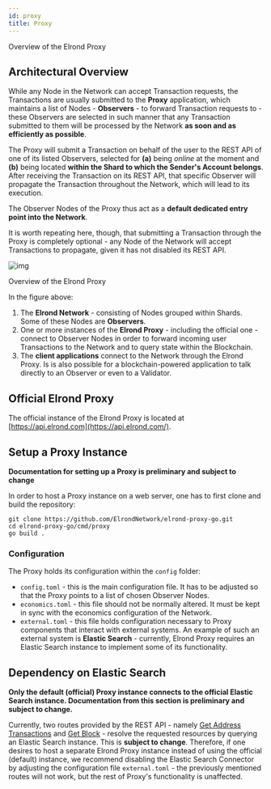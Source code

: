 ```yaml
---
id: proxy
title: Proxy
---
```


Overview of the Elrond Proxy

## **Architectural Overview**

While any Node in the Network can accept Transaction requests, the Transactions are usually submitted to the **Proxy** application, which maintains a list of Nodes - **Observers** - to forward Transaction requests to - these Observers are selected in such manner that any Transaction submitted to them will be processed by the Network **as soon and as efficiently as possible**.

The Proxy will submit a Transaction on behalf of the user to the REST API of one of its listed Observers, selected for **(a)** being *online* at the moment and **(b)** being located **within the Shard to which the Sender's Account belongs**. After receiving the Transaction on its REST API, that specific Observer will propagate the Transaction throughout the Network, which will lead to its execution.

The Observer Nodes of the Proxy thus act as a **default dedicated entry point into the Network**. 

It is worth repeating here, though, that submitting a Transaction through the Proxy is completely optional - any Node of the Network will accept Transactions to propagate, given it has not disabled its REST API.

![img](https://gblobscdn.gitbook.com/assets%2F-LhHlNldCYgbyqXEGXUS%2F-M93nKd9VLSYHsguW1PH%2F-M93o5wmBtDFoPSwcwmw%2FElrond%20Proxy%20-%20Purpose%20(overview).png?alt=media&token=55699234-8846-407d-aa16-a0646f6c3748)

Overview of the Elrond Proxy

In the figure above:

1. The **Elrond Network** - consisting of Nodes grouped within Shards. Some of these Nodes are **Observers**.
2. One or more instances of the **Elrond Proxy** - including the official one - connect to Observer Nodes in order to forward incoming user Transactions to the Network and to query state within the Blockchain.
3. The **client applications** connect to the Network through the Elrond Proxy. Is is also possible for a blockchain-powered application to talk directly to an Observer or even to a Validator. 

## **Official Elrond Proxy**

The official instance of the Elrond Proxy is located at [https://api.elrond.com](https://api.elrond.com/).

## **Setup a Proxy Instance**



**Documentation for setting up a Proxy is preliminary and subject to change**

In order to host a Proxy instance on a web server, one has to first clone and build the repository:



```
git clone https://github.com/ElrondNetwork/elrond-proxy-go.git
cd elrond-proxy-go/cmd/proxy
go build .
```

### **Configuration**

The Proxy holds its configuration within the `config` folder:

- `config.toml` - this is the main configuration file. It has to be adjusted so that the Proxy points to a list of chosen Observer Nodes.
- `economics.toml` - this file should not be normally altered. It must be kept in sync with the economics configuration of the Network.
- `external.toml` - this file holds configuration necessary to Proxy components that interact with external systems. An example of such an external system is **Elastic Search** - currently, Elrond Proxy requires an Elastic Search instance to implement some of its functionality.

## **Dependency on Elastic Search**



**Only the default (official) Proxy instance connects to the official Elastic Search instance. Documentation from this section is preliminary and subject to change.**

Currently, two routes provided by the REST API - namely [Get Address Transactions](https://docs.elrond.com/tools/proxy/proxy-api-overview/addresses#get-address-transactions) and [Get Block](https://docs.elrond.com/tools/proxy/proxy-api-overview/blocks#get-block) - resolve the requested resources by querying an Elastic Search instance. This is **subject to change**. Therefore, if one desires to host a separate Elrond Proxy instance instead of using the official (default) instance, we recommend disabling the Elastic Search Connector by adjusting the configuration file `external.toml` - the previously mentioned routes will not work, but the rest of Proxy's functionality is unaffected.
